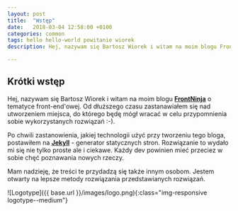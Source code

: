 ```yaml
---
layout: post
title:  "Wstęp"
date:   2018-03-04 12:58:00 +0100
categories: common
tags: hello hello-world powitanie wiorek
description: Hej, nazywam się Bartosz Wiorek i witam na moim blogu FrontNinja o tematyce front-end'owej. Od dłuższego czasu zastanawiałem się nad utworzeniem miejsca, do którego będę mógł wracać w celu przypomnienia sobie wykorzystanych rozwiązań :-).

---
```

Krótki wstęp
----
Hej, nazywam się Bartosz Wiorek i witam na moim blogu **[FrontNinja][frontninja]** o tematyce front-end'owej. Od dłuższego czasu zastanawiałem się nad utworzeniem miejsca, do którego będę mógł wracać w celu przypomnienia sobie wykorzystanych rozwiązań :-).

Po chwili zastanowienia, jakiej technologii użyć przy tworzeniu tego bloga, postawiłem na **[Jekyll][jekyll]** - generator statycznych stron. Rozwiązanie to wydało mi się nie tylko proste ale i ciekawe. Każdy dev powinien mieć przeciez w sobie chęć poznawania nowych rzeczy.

Mam nadzieję, że treści te przydadzą się także innym osobom. Jestem otwarty na lepsze metody rozwiązania przedstawianych rozwiązań.

![Logotype]({{ base.url }}/images/logo.png){:class="img-responsive logotype--medium"}

[frontninja]: http://www.frontninja.pl
[jekyll]: https://jekyllrb.com/



